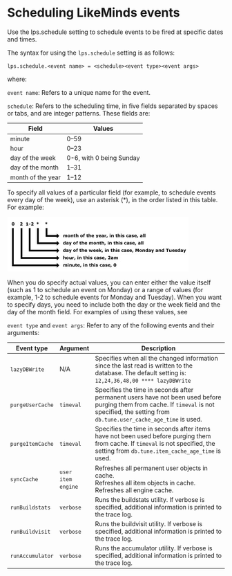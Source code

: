 # Scheduling LikeMinds events

Use the lps.schedule setting to schedule events to be fired at specific dates and times.

The syntax for using the `lps.schedule` setting is as follows:

```
lps.schedule.<event name> = <schedule><event type><event args>
```

where:

`event name`: Refers to a unique name for the event.

`schedule`: Refers to the scheduling time, in five fields separated by spaces or tabs, and are integer patterns. These fields are:

|Field|Values|
|-----|------|
|minute|0–59|
|hour|0–23|
|day of the week|0-6, with 0 being Sunday|
|day of the month|1–31|
|month of the year|1–12|

To specify all values of a particular field \(for example, to schedule events every day of the week\), use an asterisk \(\*\), in the order listed in this table. For example:

![Times](../../../../../images/time1.jpg)

When you do specify actual values, you can enter either the value itself \(such as 1 to schedule an event on Monday\) or a range of values \(for example, 1-2 to schedule events for Monday and Tuesday\). When you want to specify days, you need to include both the day or the week field and the day of the month field. For examples of using these values, see

`event type` and `event args`: Refer to any of the following events and their arguments:

|Event type|Argument|Description|
|----------|--------|-----------|
|`lazyDBWrite`|N/A|Specifies when all the changed information since the last read is written to the database. The default setting is: <br> `12,24,36,48,00 **** lazyDBWrite`|
|`purgeUserCache`|`timeval`|Specifies the time in seconds after permanent users have not been used before purging them from cache. If `timeval` is not specified, the setting from `db.tune.user_cache_age_time` is used.|
|`purgeItemCache`|`timeval`|Specifies the time in seconds after items have not been used before purging them from cache. If `timeval` is not specified, the setting from `db.tune.item_cache_age_time` is used.|
|`syncCache`|`user`<br> `item`<br> `engine`|Refreshes all permanent user objects in cache. <br> Refreshes all item objects in cache. <br> Refreshes all engine cache.|
|`runBuildstats`|`verbose`|Runs the buildstats utility. If verbose is specified, additional information is printed to the trace log.|
|`runBuildvisit`|`verbose`|Runs the buildvisit utility. If verbose is specified, additional information is printed to the trace log.|
|`runAccumulator`|`verbose`|Runs the accumulator utility. If verbose is specified, additional information is printed to the trace log.|



